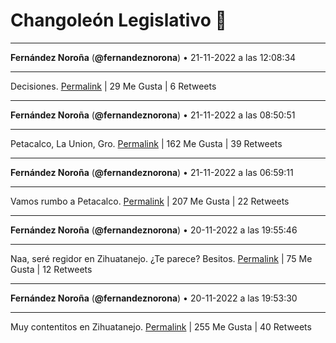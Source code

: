 # Changoleón Legislativo 🙈
*****
**Fernández Noroña** (**@fernandeznorona**) • 21-11-2022 a las 12:08:34
*****
Decisiones.
[Permalink](https://twitter.com/fernandeznorona/status/1594784856453615634) | 29 Me Gusta | 6 Retweets
*****
**Fernández Noroña** (**@fernandeznorona**) • 21-11-2022 a las 08:50:51
*****
Petacalco, La Union, Gro.
[Permalink](https://twitter.com/fernandeznorona/status/1594735099827949568) | 162 Me Gusta | 39 Retweets
*****
**Fernández Noroña** (**@fernandeznorona**) • 21-11-2022 a las 06:59:11
*****
Vamos rumbo a Petacalco.
[Permalink](https://twitter.com/fernandeznorona/status/1594707001233346560) | 207 Me Gusta | 22 Retweets
*****
**Fernández Noroña** (**@fernandeznorona**) • 20-11-2022 a las 19:55:46
*****
Naa, seré regidor en Zihuatanejo. ¿Te parece? Besitos.
[Permalink](https://twitter.com/fernandeznorona/status/1594540043796086784) | 75 Me Gusta | 12 Retweets
*****
**Fernández Noroña** (**@fernandeznorona**) • 20-11-2022 a las 19:53:30
*****
Muy contentitos en Zihuatanejo.
[Permalink](https://twitter.com/fernandeznorona/status/1594539474125406210) | 255 Me Gusta | 40 Retweets